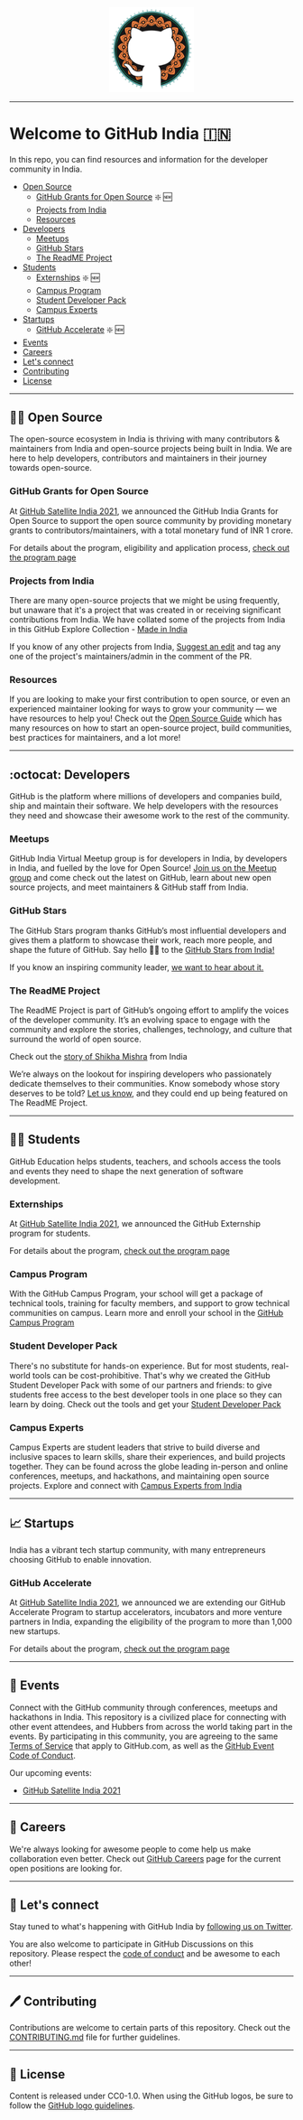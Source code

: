<p align="center">
<img src="assets/india_invertocat.png" width="150">
</p>

---

# Welcome to GitHub India 🇮🇳

In this repo, you can find resources and information for the developer community in India.

 * [Open Source](#--open-source)
     * [GitHub Grants for Open Source](#github-grants-for-open-source) ❇️ 🆕
     * [Projects from India](#projects-from-india)
     * [Resources](#resources)
* [Developers](#octocat--developers)
     * [Meetups](#meetups)
     * [GitHub Stars](#github-stars)
     * [The ReadME Project](#the-readme-project)
* [Students](#-students)
     * [Externships](#externships) ❇️ 🆕
     * [Campus Program](#campus-program)
     * [Student Developer Pack](#student-developer-pack)
     * [Campus Experts](#campus-experts)
* [Startups](#-startups)
     * [GitHub Accelerate](#github-accelerate) ❇️ 🆕
* [Events](#-events)
* [Careers](#-careers)
* [Let's connect](#-lets-connect)
* [Contributing](#️-contributing)
* [License](#-license)

---

## 🧑‍💻  Open Source

The open-source ecosystem in India is thriving with many contributors & maintainers from India and open-source projects being built in India. We are here to help developers, contributors and maintainers in their journey towards open-source.

### GitHub Grants for Open Source

At [GitHub Satellite India 2021](https://githubsatellite.com), we announced the GitHub India Grants for Open Source to support the open source community by providing monetary grants to contributors/maintainers, with a total monetary fund of INR 1 crore.

For details about the program, eligibility and application process, [check out the program page](Open%20Source/GRANTS.md)

### Projects from India

There are many open-source projects that we might be using frequently, but unaware that it's a project that was created in or receiving significant contributions from India. We have collated some of the projects from India in this GitHub Explore Collection - [Made in India](https://github.com/collections/made-in-india)

If you know of any other projects from India, [Suggest an edit](https://github.com/github/explore/edit/main/collections/made-in-india/index.md?source=suggest-edits-made-in-india) and tag any one of the project's maintainers/admin in the comment of the PR.


### Resources

If you are looking to make your first contribution to open source, or even an experienced maintainer looking for ways to grow your community — we have resources to help you! Check out the [Open Source Guide](https://opensource.guide) which has many resources on how to start an open-source project, build communities, best practices for maintainers, and a lot more!

---

## :octocat:  Developers

GitHub is the platform where millions of developers and companies build, ship and maintain their software. We help developers with the resources they need and showcase their awesome work to the rest of the community.

### Meetups

GitHub India Virtual Meetup group is for developers in India, by developers in India, and fuelled by the love for Open Source! [Join us on the Meetup group](https://www.meetup.com/GitHub-India/) and come check out the latest on GitHub, learn about new open source projects, and meet maintainers & GitHub staff from India.

### GitHub Stars

The GitHub Stars program thanks GitHub’s most influential developers and gives them a platform to showcase their work, reach more people, and shape the future of GitHub. Say hello 👋🏼 to the [GitHub Stars from India!](https://stars.github.com/profiles/?country=India)

If you know an inspiring community leader, [we want to hear about it.](https://stars.github.com/nominate/)


### The ReadME Project

The ReadME Project is part of GitHub’s ongoing effort to amplify the voices of the developer community. It’s an evolving space to engage with the community and explore the stories, challenges, technology, and culture that surround the world of open source.

Check out the [story of Shikha Mishra](https://github.com/readme/shikha-mishra) from India

We’re always on the lookout for inspiring developers who passionately dedicate themselves to their communities. Know somebody whose story deserves to be told? [Let us know](https://github.com/readme/nominate), and they could end up being featured on The ReadME Project.

---

## 🧑‍🎓 Students

GitHub Education helps students, teachers, and schools access the tools and events they need to shape the next generation of software development.

### Externships

At [GitHub Satellite India 2021](https://githubsatellite.com), we announced the GitHub Externship program for students.

For details about the program, [check out the program page](Students/EXTERNSHIPS.md)

### Campus Program

With the GitHub Campus Program, your school will get a package of technical tools, training for faculty members, and support to grow technical communities on campus. Learn more and enroll your school in the [GitHub Campus Program](https://education.github.com/schools)

### Student Developer Pack

There's no substitute for hands-on experience. But for most students, real-world tools can be cost-prohibitive. That's why we created the GitHub Student Developer Pack with some of our partners and friends: to give students free access to the best developer tools in one place so they can learn by doing. Check out the tools and get your [Student Developer Pack](https://education.github.com/pack)

### Campus Experts

Campus Experts are student leaders that strive to build diverse and inclusive spaces to learn skills, share their experiences, and build projects together. They can be found across the globe leading in-person and online conferences, meetups, and hackathons, and maintaining open source projects. Explore and connect with [Campus Experts from India](https://githubcampus.expert/experts)

---

## 📈 Startups

India has a vibrant tech startup community, with many entrepreneurs choosing GitHub to enable innovation. 

### GitHub Accelerate

At [GitHub Satellite India 2021](https://githubsatellite.com), we announced we are extending our GitHub Accelerate Program to startup accelerators, incubators and more venture partners in India, expanding the eligibility of the program to more than 1,000 new startups.

For details about the program, [check out the program page](Startups/ACCELERATE.md)

---

## 📢 Events

Connect with the GitHub community through conferences, meetups and hackathons in India. This repository is a civilized place for connecting with other event attendees, and Hubbers from across the world taking part in the events. By participating in this community, you are agreeing to the same [Terms of Service](https://help.github.com/articles/github-terms-of-service) that apply to GitHub.com, as well as the [GitHub Event Code of Conduct](https://docs.github.com/en/github/site-policy/github-event-code-of-conduct).

Our upcoming events:
- [GitHub Satellite India 2021](https://githubsatellite.com)

---

## 💼 Careers

We're always looking for awesome people to come help us make collaboration even better. Check out [GitHub Careers](https://github.com/careers) page for the current open positions are looking for.

---

## 💬 Let's connect

Stay tuned to what's happening with GitHub India by [following us on Twitter](https://twitter.com/GitHubIndia).

You are also welcome to participate in GitHub Discussions on this repository. Please respect the [code of conduct](CODE_OF_CONDUCT.md) and be awesome to each other!

---

## 🖊️ Contributing

Contributions are welcome to certain parts of this repository. Check out the [CONTRIBUTING.md](CONTRIBUTING.md) file for further guidelines.

---

## 📜 License

Content is released under CC0-1.0. 
When using the GitHub logos, be sure to follow the [GitHub logo guidelines](https://github.com/logos).
